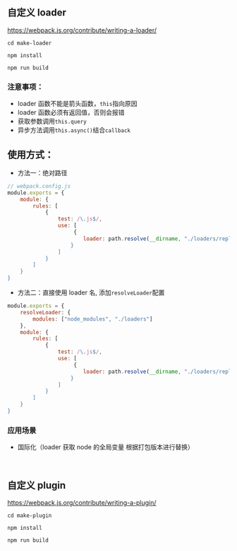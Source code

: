 ## 自定义 loader

https://webpack.js.org/contribute/writing-a-loader/

`cd make-loader`

`npm install`

`npm run build`

### 注意事项：

- loader 函数不能是箭头函数，`this`指向原因
- loader 函数必须有返回值，否则会报错
- 获取参数调用`this.query`
- 异步方法调用`this.async()`结合`callback`

## 使用方式：

- 方法一：绝对路径

```js
// webpack.config.js
module.exports = {
    module: {
        rules: [
            {
                test: /\.js$/,
                use: [
                     {
                        loader: path.resolve(__dirname, "./loaders/replaceLoader.js")`
                    }
                ]
            }
        ]
    }
}

```

- 方法二：直接使用 loader 名, 添加`resolveLoader`配置

```js
module.exports = {
    resolveLoader: {
        modules: ["node_modules", "./loaders"]
    },
    module: {
        rules: [
            {
                test: /\.js$/,
                use: [
                     {
                        loader: path.resolve(__dirname, "./loaders/replaceLoader.js")`
                    }
                ]
            }
        ]
    }
}
```

### 应用场景

- 国际化（loader 获取 node 的全局变量 根据打包版本进行替换）

<br>

## 自定义 plugin

https://webpack.js.org/contribute/writing-a-plugin/

`cd make-plugin`

`npm install`

`npm run build`
